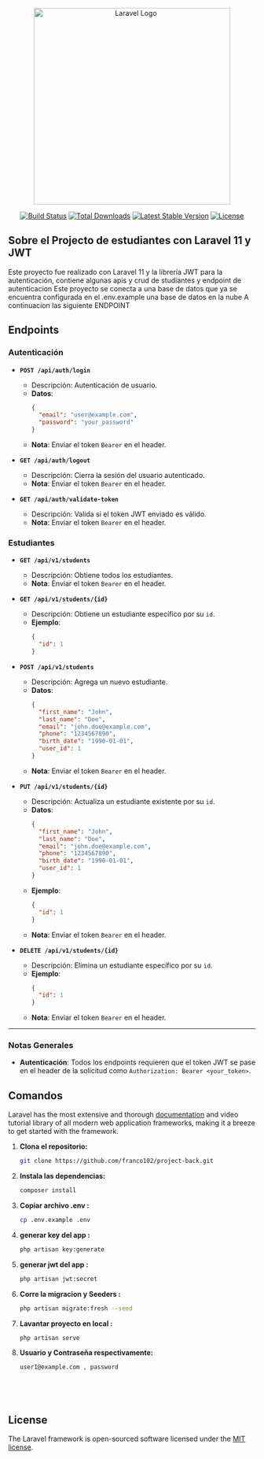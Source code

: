 <p align="center"><a href="https://laravel.com" target="_blank"><img src="https://raw.githubusercontent.com/laravel/art/master/logo-lockup/5%20SVG/2%20CMYK/1%20Full%20Color/laravel-logolockup-cmyk-red.svg" width="400" alt="Laravel Logo"></a></p>

<p align="center">
<a href="https://github.com/laravel/framework/actions"><img src="https://github.com/laravel/framework/workflows/tests/badge.svg" alt="Build Status"></a>
<a href="https://packagist.org/packages/laravel/framework"><img src="https://img.shields.io/packagist/dt/laravel/framework" alt="Total Downloads"></a>
<a href="https://packagist.org/packages/laravel/framework"><img src="https://img.shields.io/packagist/v/laravel/framework" alt="Latest Stable Version"></a>
<a href="https://packagist.org/packages/laravel/framework"><img src="https://img.shields.io/packagist/l/laravel/framework" alt="License"></a>
</p>

## Sobre el Projecto de estudiantes con Laravel 11 y JWT

Este proyecto fue realizado con Laravel 11 y  la librería JWT para la autenticación, contiene algunas apis y crud de studiantes y endpoint de autenticacion
Este proyecto se conecta a una base de datos que ya se encuentra configurada en el .env.example una base de datos en la nube 
A continuacion las siguiente ENDPOINT

## Endpoints

### Autenticación

- **`POST /api/auth/login`**
  - Descripción: Autenticación de usuario.
  - **Datos**: 
    ```json
    {
      "email": "user@example.com",
      "password": "your_password"
    }
    ```
  - **Nota**: Enviar el token `Bearer` en el header.

- **`GET /api/auth/logout`**
  - Descripción: Cierra la sesión del usuario autenticado.
  - **Nota**: Enviar el token `Bearer` en el header.

- **`GET /api/auth/validate-token`**
  - Descripción: Valida si el token JWT enviado es válido.
  - **Nota**: Enviar el token `Bearer` en el header.

### Estudiantes

- **`GET /api/v1/students`**
  - Descripción: Obtiene todos los estudiantes.
  - **Nota**: Enviar el token `Bearer` en el header.

- **`GET /api/v1/students/{id}`**
  - Descripción: Obtiene un estudiante específico por su `id`.
  - **Ejemplo**:
    ```json
    {
      "id": 1
    }
    ```

- **`POST /api/v1/students`**
  - Descripción: Agrega un nuevo estudiante.
  - **Datos**:
    ```json
    {
      "first_name": "John",
      "last_name": "Doe",
      "email": "john.doe@example.com",
      "phone": "1234567890",
      "birth_date": "1990-01-01",
      "user_id": 1
    }
    ```
  - **Nota**: Enviar el token `Bearer` en el header.

- **`PUT /api/v1/students/{id}`**
  - Descripción: Actualiza un estudiante existente por su `id`.
  - **Datos**:
    ```json
    {
      "first_name": "John",
      "last_name": "Doe",
      "email": "john.doe@example.com",
      "phone": "1234567890",
      "birth_date": "1990-01-01",
      "user_id": 1
    }
    ```
  - **Ejemplo**:
    ```json
    {
      "id": 1
    }
    ```
  - **Nota**: Enviar el token `Bearer` en el header.

- **`DELETE /api/v1/students/{id}`**
  - Descripción: Elimina un estudiante específico por su `id`.
  - **Ejemplo**:
    ```json
    {
      "id": 1
    }
    ```
  - **Nota**: Enviar el token `Bearer` en el header.

---

### Notas Generales
- **Autenticación**: Todos los endpoints requieren que el token JWT se pase en el header de la solicitud como `Authorization: Bearer <your_token>`.
 

## Comandos

Laravel has the most extensive and thorough [documentation](https://laravel.com/docs) and video tutorial library of all modern web application frameworks, making it a breeze to get started with the framework.

1. **Clona el repositorio:**
   ```bash
   git clone https://github.com/franco102/project-back.git
2. **Instala las dependencias:**
   ```bash
   composer install
3. **Copiar archivo .env :**
   ```bash
   cp .env.example .env
4. **generar key del app :**
   ```bash
   php artisan key:generate 
5. **generar jwt del app :**
   ```bash
   php artisan jwt:secret
6. **Corre la migracion y Seeders :**
   ```bash
   php artisan migrate:fresh --seed
7. **Lavantar proyecto en local :**
   ```bash
   php artisan serve
8. **Usuario y Contraseña  respectivamente:**
   ```bash
   user1@example.com , password



 

## License

The Laravel framework is open-sourced software licensed under the [MIT license](https://opensource.org/licenses/MIT).
